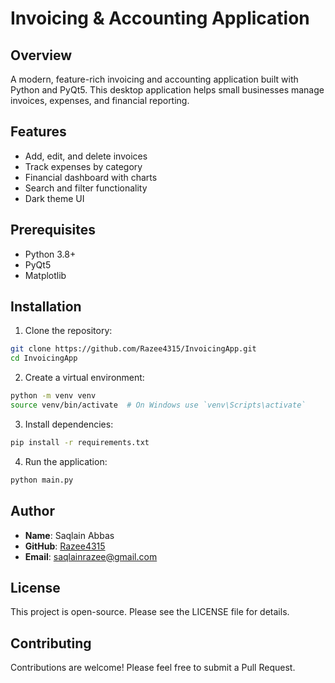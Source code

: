 # Invoicing & Accounting Application

## Overview
A modern, feature-rich invoicing and accounting application built with Python and PyQt5. This desktop application helps small businesses manage invoices, expenses, and financial reporting.

## Features
- Add, edit, and delete invoices
- Track expenses by category
- Financial dashboard with charts
- Search and filter functionality
- Dark theme UI

## Prerequisites
- Python 3.8+
- PyQt5
- Matplotlib

## Installation

1. Clone the repository:
```bash
git clone https://github.com/Razee4315/InvoicingApp.git
cd InvoicingApp
```

2. Create a virtual environment:
```bash
python -m venv venv
source venv/bin/activate  # On Windows use `venv\Scripts\activate`
```

3. Install dependencies:
```bash
pip install -r requirements.txt
```

4. Run the application:
```bash
python main.py
```

## Author
- **Name**: Saqlain Abbas
- **GitHub**: [Razee4315](https://github.com/Razee4315)
- **Email**: saqlainrazee@gmail.com

## License
This project is open-source. Please see the LICENSE file for details.

## Contributing
Contributions are welcome! Please feel free to submit a Pull Request.
